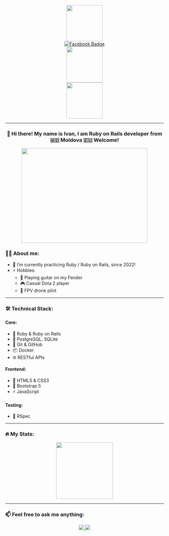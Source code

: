 <div id="header" align="center">
  <img src="https://media.giphy.com/media/qgQUggAC3Pfv687qPC/giphy.gif" width="114"/>
</div>

<div id="badges" align="center">
  <a href="https://www.facebook.com/profile.php?id=100004105985310">
     <img src="https://img.shields.io/badge/Facebook-blue?logo=Facebook&logoColor=white&style=for-the-badge" alt="Facebook Badge"/>
  </a>
</div>

<div id="badges" align="center">
  <a href="https://www.linkedin.com/in/ivan-teaca-805778264/">
     <img src="https://img.shields.io/badge/LinkedIn-blue?logo=LinkedIn&logoColor=white&style=for-the-badge" alt="" width="114"/>
  </a>
</div>


<div align="center">
  <img src="https://komarev.com/ghpvc/?username=IvanDBS&style=for-the-badge&color=blue" alt="" width="114"/>
  
---
### 👋 Hi there! My name is Ivan, I am Ruby on Rails developer from 🇲🇩 Moldova 🇪🇺  Welcome!
</div>
<div align="center">
  <img src="https://media.giphy.com/media/wLNuW1tCKRiPmDV5Y4/giphy.gif" width="400" height="300"/>
</div>


 ### :man_technologist: About me:

- 🌱 I’m currently practicing Ruby / Ruby on Rails, since 2022!
- ⚡ Hobbies: 
  - 🎸 Playing guitar on my Fender
  - 🎮 Casual Dota 2 player
  - 🚁 FPV drone pilot
  
---
 
### 🛠 Technical Stack:

#### Core:
- 💎 Ruby & Ruby on Rails
- 🐘 PostgreSQL, SQLite
- 🎯 Git & GitHub
- 📦 Docker
- 🌐 RESTful APIs

#### Frontend:
- 📄 HTML5 & CSS3
- 🎪 Bootstrap 5
- ⚡ JavaScript

#### Testing:
- 🧪 RSpec


---



### :fire: My Stats:

<div align="center">
  <img height="180em" src="https://github-readme-stats.vercel.app/api/top-langs/?username=IvanDBS&layout=compact&theme=dark"/>
</div>


---


### 📫 Feel free to ask me anything:
<div align="center">
  <a href="mailto:ivan.teaca@gmail.com">
    <img src="https://img.shields.io/badge/Gmail-red?style=for-the-badge&logo=gmail&logoColor=white"/>
  </a>
  <a href="https://t.me/IvDBS">
    <img src="https://img.shields.io/badge/Telegram-blue?style=for-the-badge&logo=telegram&logoColor=white"/>
  </a>
</div>    
    
</div>
